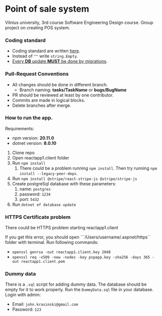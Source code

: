 # Point of sale system

Vilnius university, 3rd course Software Engineering Design course. Group project on creating POS system.

### Coding standard
- Coding standard are written [here](https://www.geeksforgeeks.org/c-sharp-coding-standards/).
- Instead of ```""``` write ```string.Empty```.
- <u>Every **DB** update **MUST** be done by migrations</u>.

### Pull-Request Conventions
- All changes should be done in different branch.
  - Branch naming: **tasks/TaskName**  or **bugs/BugName**
- PR should be reviewed at least by one contributor.
- Commits are made in logical blocks.
- Delete branches after merge.

### How to run the app.
Requirements:
- npm version: **20.11.0**
- dotnet version: **8.0.10**

1. Clone repo
2. Open reactapp1.client folder
3. Run ```npm install```
   1. There could be a problem running `npm install`. Then try running `npm install --legacy-peer-deps`.
4. Run ```npm install @stripe/react-stripe-js @stripe/stripe-js```
5. Create postgreSql database with these parameters:
   1. name: ```postgres```
   2. password: ```1234```
   3. port: ```5432```
6. Run ```dotnet ef database update```

### HTTPS Certificate problem
There could be HTTPS problem starting reactapp1.client

If you get this error, you should open ```/Users/username/.aspnet/https`` folder with terminal.
Run following commands:
- ```openssl genrsa -out reactapp1.client.key 2048```
- ```openssl req -x509 -new -nodes -key pspapp.key -sha256 -days 365 -out reactapp1.client.pem```

### Dummy data
There is a `.sql` script for adding dummy data.
The database should be empty for it to work properly.
Run the `DummyData.sql` file in your database.
Login with admin:
- Email: `john.krasinski@gmail.com`
- Password: `123`
